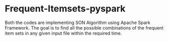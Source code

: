 # Frequent-Itemsets-pyspark
Both the codes are implementing SON Algorithm using Apache Spark Framework. The goal is to find all the possible combinations of the frequent item sets in any given input file within the required time.

